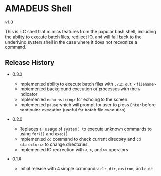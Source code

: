 # AMADEUS Shell
v1.3

This is a C shell that mimics features from the popular bash shell, including the ability to execute batch files, redirect IO, and will fall back to the underlying system shell in the case where it does not recognize a command.

## Release History

- 0.3.0
    - Implemented ability to execute batch files with `./1c.out <filename>`
    - Implemented background execution of processes with the `&` indicator
    - Implemented `echo <string>` for echoing to the screen
    - Implemented `pause` which will prompt for user to press `Enter` before continuing execution (useful for batch file execution)


- 0.2.0
    - Replaces all usage of `system()` to execute unknown commands to using `fork()` and `exec()`
    - Implemented `cd` command to check current directory and `cd <directory>` to change directories
    - Implemented IO redirection with `<`, `>`, and `>>` operators

- 0.1.0
    - Initial release with 4 simple commands: `clr`, `dir`, `environ`, and `quit`